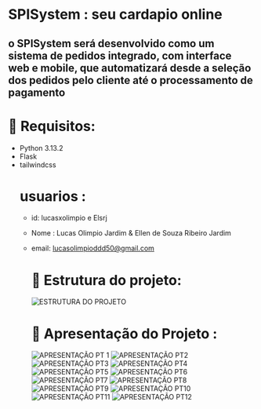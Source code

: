 # SPISystem : seu cardapio online 
## o SPISystem será desenvolvido como um sistema de pedidos integrado, com interface web e mobile, que automatizará desde a seleção dos pedidos pelo cliente até o processamento de pagamento
# 🔧 Requisitos:
 - Python 3.13.2
 - Flask
 - tailwindcss
   # usuarios :
   - id: lucasxolimpio e Elsrj
   - Nome : Lucas Olimpio Jardim & Ellen de Souza Ribeiro Jardim
   - email: lucasolimpioddd50@gmail.com
     # 📁 Estrutura do projeto:

     ![ESTRUTURA DO PROJETO ](https://github.com/user-attachments/assets/6b8c5209-5242-453a-a128-f08f4b7f3406)

     
  
  
     # 🚀 Apresentação do Projeto :
     ![APRESENTAÇÃO PT 1](https://github.com/user-attachments/assets/d61c3025-4b2c-475d-af80-6b893c464523)
     ![APRESENTAÇÃO PT2](https://github.com/user-attachments/assets/77c6463d-8d84-49c9-889e-2ee880d59ae9)
     ![APRESENTAÇÃO PT3](https://github.com/user-attachments/assets/d620f67e-cdbe-47f4-b35b-fd04b2059b27)
     ![APRESENTAÇÃO PT4](https://github.com/user-attachments/assets/ff4501fe-acaa-48be-907a-9659708e521e)
     ![APRESENTAÇÃO PT5](https://github.com/user-attachments/assets/c70534c8-5f09-4d37-ad8e-061a32a2414d)
     ![APRESENTAÇÃO PT6](https://github.com/user-attachments/assets/c198882b-bdd0-4334-9b2f-34f3f077cb72)
     ![APRESENTAÇÃO PT7](https://github.com/user-attachments/assets/06f756a2-afed-4cd5-a3eb-f32fb3a54eee)
     ![APRESENTAÇÃO PT8](https://github.com/user-attachments/assets/75473c22-2116-4bca-b307-4f9f4c94ba07)
     ![APRESENTAÇÃO PT9](https://github.com/user-attachments/assets/5b5893b6-bf93-480e-8421-ce617a78e795)
     ![APRESENTAÇÃO PT10](https://github.com/user-attachments/assets/a247a4f6-a85d-421a-bfab-462b1bea0090)
     ![APRESENTAÇÃO PT11](https://github.com/user-attachments/assets/f172e789-c734-475c-9169-2dfebdd23800)
     ![APRESENTAÇÃO PT12](https://github.com/user-attachments/assets/53b47ca9-1cd6-4e38-b82c-83870a9792a0)
